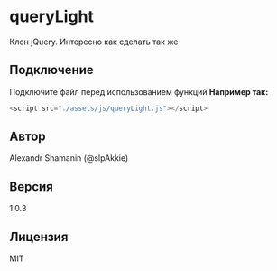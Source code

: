 # queryLight

Клон jQuery. Интересно как сделать так же

## Подключение

Подключите файл перед использованием функций
**Например так:**
```js
<script src="./assets/js/queryLight.js"></script>
```

## Автор

Alexandr Shamanin (@slpAkkie)

## Версия

1.0.3

## Лицензия

MIT
